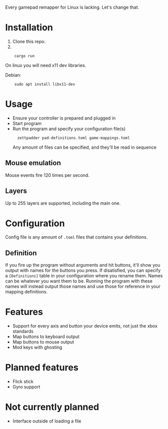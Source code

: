 Every gamepad remapper for Linux is lacking. Let's change that.

# Installation

1. Clone this repo.
2. 
```
    cargo run
```

On linux you will need x11 dev libraries.

Debian:
```
    sudo apt install libx11-dev
```


# Usage
- Ensure your controller is prepared and plugged in
- Start program
- Run the program and specify your configuration file(s)
  ```
    zettpadder pad-definitions.toml game-mappings.toml
  ```
  Any amount of files can be specified, and they'll be read in sequence

## Mouse emulation
Mouse events fire 120 times per second.

## Layers
Up to 255 layers are supported, including the main one.

# Configuration

Config file is any amount of `.toml` files that contains your definitions.

## Definition

If you fire up the program without arguments and hit buttons, it'll show you output with names for the buttons you press. If disatisfied, you can specify a `[Definitions]` table in your configuration where you rename them. Names can be whatever you want them to be. Running the program with these names will instead output those names and use those for reference in your mapping definitions.

# Features
- Support for every axis and button your device emits, not just the xbox standards
- Map buttons to keyboard output
- Map buttons to mouse output
- Mod keys with ghosting

# Planned features
- Flick stick
- Gyro support

# Not currently planned
- Interface outside of loading a file
